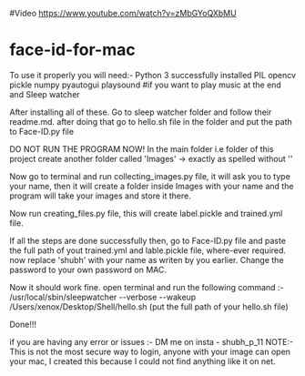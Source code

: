 #Video
https://www.youtube.com/watch?v=zMbGYoQXbMU

# face-id-for-mac
To use it properly you will need:-
Python 3 successfully installed 
PIL
opencv
pickle
numpy
pyautogui
playsound #if you want to play music at the end
and Sleep watcher 

After installing all of these. Go to sleep watcher folder and follow their readme.md.
after doing that go to hello.sh file in the folder and put the path to Face-ID.py file

DO NOT RUN THE PROGRAM NOW!
In the main folder i.e folder of this project create another folder called 'Images' -> exactly as spelled without ''

Now go to terminal and run collecting_images.py file,
it will ask you to type your name,
then it will create a folder inside Images with your name and the program will take your images and store it there.

Now run creating_files.py file, this will create label.pickle and trained.yml file.

If all the steps are done successfully then, go to Face-ID.py file and paste the full path of yout trained.yml and lable.pickle file, where-ever required. now replace 'shubh' with your name as writen by you earlier. Change the password to your own password on MAC.

Now it should work fine. 
open terminal and run the following command :- 
/usr/local/sbin/sleepwatcher --verbose --wakeup /Users/xenox/Desktop/Shell/hello.sh  (put the full path of your hello.sh file)

Done!!!

if you are having any error or issues :- DM me on insta - shubh_p_11
NOTE:- This is not the most secure way to login, anyone with your image can open your mac, I created this because I could not find anything like it on net.

